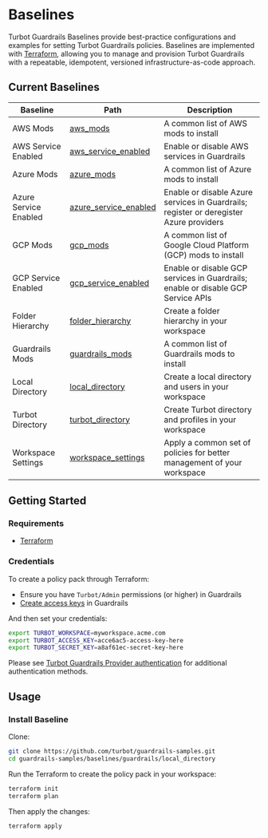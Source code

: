# Baselines

Turbot Guardrails Baselines provide best-practice configurations and examples for setting Turbot Guardrails policies. Baselines are implemented with [Terraform](https://www.terraform.io), allowing you to manage and provision Turbot Guardrails with a repeatable, idempotent, versioned infrastructure-as-code approach.

## Current Baselines

| Baseline              | Path                                                   | Description                                                                      |
|-----------------------|--------------------------------------------------------|----------------------------------------------------------------------------------|
| AWS Mods              | [aws_mods](./aws/aws_mods)                             | A common list of AWS mods to install                                             |
| AWS Service Enabled   | [aws_service_enabled](./aws/aws_service_enabled)       | Enable or disable AWS services in Guardrails                                     |
| Azure Mods            | [azure_mods](./azure/azure_mods)                       | A common list of Azure mods to install                                           |
| Azure Service Enabled | [azure_service_enabled](./azure/azure_service_enabled) | Enable or disable Azure services in Guardrails; register or deregister Azure providers |
| GCP Mods              | [gcp_mods](./gcp/gcp_mods)                             | A common list of Google Cloud Platform (GCP) mods to install                     |
| GCP Service Enabled   | [gcp_service_enabled](./gcp/gcp_service_enabled)       | Enable or disable GCP services in Guardrails; enable or disable GCP Service APIs |
| Folder Hierarchy      | [folder_hierarchy](./guardrails/folder_hierarchy)      | Create a folder hierarchy in your workspace                                      |
| Guardrails Mods       | [guardrails_mods](./guardrails/guardrails_mods)        | A common list of Guardrails mods to install                                      |
| Local Directory       | [local_directory](./guardrails/local_directory)        | Create a local directory and users in your workspace                             |
| Turbot Directory      | [turbot_directory](./guardrails/turbot_profiles)       | Create Turbot directory and profiles in your workspace                           |
| Workspace Settings    | [workspace_settings](./guardrails/workspace_settings)  | Apply a common set of policies for better management of your workspace           |

## Getting Started

### Requirements

- [Terraform](https://developer.hashicorp.com/terraform/install)

### Credentials

To create a policy pack through Terraform:

- Ensure you have `Turbot/Admin` permissions (or higher) in Guardrails
- [Create access keys](https://turbot.com/guardrails/docs/guides/iam/access-keys#generate-a-new-guardrails-api-access-key) in Guardrails

And then set your credentials:

```sh
export TURBOT_WORKSPACE=myworkspace.acme.com
export TURBOT_ACCESS_KEY=acce6ac5-access-key-here
export TURBOT_SECRET_KEY=a8af61ec-secret-key-here
```

Please see [Turbot Guardrails Provider authentication](https://registry.terraform.io/providers/turbot/turbot/latest/docs#authentication) for additional authentication methods.

## Usage

### Install Baseline

Clone:

```sh
git clone https://github.com/turbot/guardrails-samples.git
cd guardrails-samples/baselines/guardrails/local_directory
```

Run the Terraform to create the policy pack in your workspace:

```sh
terraform init
terraform plan
```

Then apply the changes:

```sh
terraform apply
```
